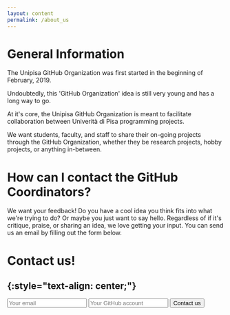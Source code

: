 ```yaml
---
layout: content
permalink: /about_us
---
```

# General Information


The Unipisa GitHub Organization was first started in the beginning of February, 2019. 

 Undoubtedly, this 'GitHub Organization' idea is still very young and has a long way to go. 

At it's core, the Unipisa GitHub Organization is meant to facilitate collaboration between Univerità di Pisa programming projects. 

We want students, faculty, and staff to share their on-going projects through the GitHub Organization, whether they be research projects, hobby projects, or anything in-between.


# How can I contact the GitHub Coordinators?


We want your feedback! Do you have a cool idea you think fits into what we're trying to do? Or maybe you just want to say hello. Regardless of if it's critique, praise, or sharing an idea, we love getting your input. You can send us an email by filling out the form below.
<!--, or by contacting us directly through <github-g@vt.edu>.TODO: inserire email ufficiale-->

# **Contact us!**
{:style="text-align: center;"}
---

<form method="POST" action="https://formspree.io/guido.scatena@unipi.it">
  <input  class="rounded" type="email" name="email" placeholder="Your email">
  <input  class="rounded" name="message" placeholder="Your GitHub account">
  <input class="rounded" type="submit" value ="Contact us">
  <input type="hidden" name="_subject" value="NEW CONTACT" />
</form>